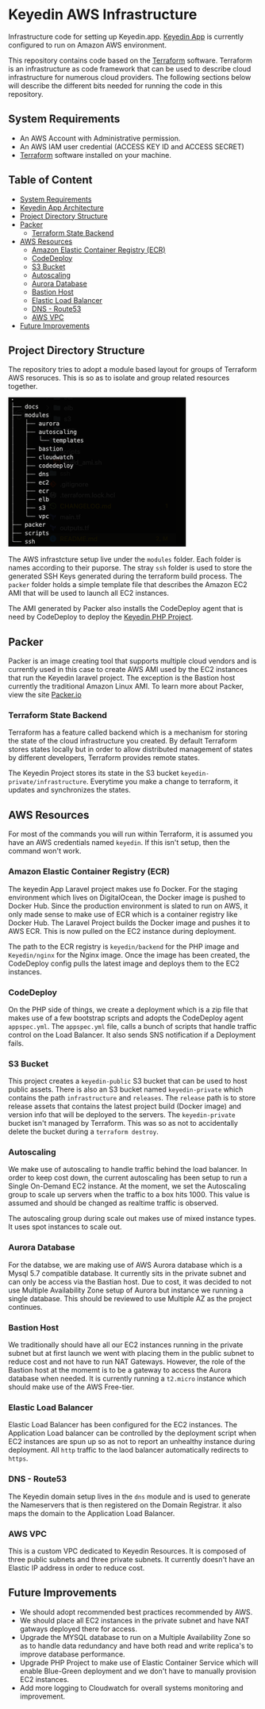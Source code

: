# Keyedin AWS Infrastructure

Infrastructure code for setting up Keyedin.app. [Keyedin App](https://keyedin.app/) is currently configured to run on Amazon AWS environment.

This repository contains code based on the [Terraform](https://www.terraform.io/) software. Terraform is an infrastructure as code framework that can be used to describe cloud infrastructure for numerous cloud providers. The following sections below will describe the different bits needed for running the code in this repository.

## System Requirements

- An AWS Account with Administrative permission.
- An AWS IAM user credential (ACCESS KEY ID and ACCESS SECRET)
- [Terraform](https://www.terraform.io/) software installed on your machine.

## Table of Content

- [System Requirements](#system-requirements)
- [Keyedin App Architecture](#keyedin-app-architecture)
- [Project Directory Structure](#project-directory-structure)
- [Packer](#packer)
  - [Terraform State Backend](#terraform-state-backend)
- [AWS Resources](#aws-resources)
  - [Amazon Elastic Container Registry (ECR)](#amazon-elastic-container-registry-ecr)
  - [CodeDeploy](#codedeploy)
  - [S3 Bucket](#s3-bucket)
  - [Autoscaling](#autoscaling)
  - [Aurora Database](#aurora-database)
  - [Bastion Host](#bastion-host)
  - [Elastic Load Balancer](#elastic-load-balancer)
  - [DNS - Route53](#dns---route53)
  - [AWS VPC](#aws-vpc)
- [Future Improvements](#future-improvements)

## Project Directory Structure

The repository tries to adopt a module based layout for groups of Terraform AWS resoruces. This is so as to isolate and group related resources together.

![Image of repository folder layout](docs/images/project_tree.png)

The AWS infrastcture setup live under the `modules` folder. Each folder is names according to their puporse. The stray `ssh` folder is used to store the generated SSH Keys generated during the terraform build process. The `packer` folder holds a simple template file that describes the Amazon EC2 AMI that will be used to launch all EC2 instances.

The AMI generated by Packer also installs the CodeDeploy agent that is need by CodeDeploy to deploy the [Keyedin PHP Project](https://github.com/KeyedIn-App/keyedin-backend).

## Packer

Packer is an image creating tool that supports multiple cloud vendors and is currently used in this case to create AWS AMI used by the EC2 instances that run the Keyedin laravel project. The exception is the Bastion host currently the traditional Amazon Linux AMI. To learn more about Packer, view the site [Packer.io](https://packer.io)

### Terraform State Backend

Terraform has a feature called backend which is a mechanism for storing the state of the cloud infrastructure you created. By default Terraform stores states locally but in order to allow distributed management of states by different developers, Terraform provides remote states.

The Keyedin Project stores its state in the S3 bucket `keyedin-private/infrastructure`. Everytime you make a change to terraform, it updates and synchronizes the states.

## AWS Resources

For most of the commands you will run within Terraform, it is assumed you have an AWS credentials named `keyedin`. If this isn't setup, then the command won't work.

### Amazon Elastic Container Registry (ECR)

The keyedin App Laravel project makes use fo Docker. For the staging environment which lives on DigitalOcean, the Docker image is pushed to Docker Hub. Since the production environment is slated to run on AWS, it only made sense to make use of ECR which is a container registry like Docker Hub. The Laravel Project builds the Docker image and pushes it to AWS ECR. This is now pulled on the EC2 instance during deployment.

The path to the ECR registry is `keyedin/backend` for the PHP image and `Keyedin/nginx` for the Nginx image. Once the image has been created, the CodeDeploy config pulls the latest image and deploys them to the EC2 instances.

### CodeDeploy

On the PHP side of things, we create a deployment which is a zip file that makes use of a few bootstrap scripts and adopts the CodeDeploy agent `appspec.yml`. The `appspec.yml` file, calls a bunch of scripts that handle traffic control on the Load Balancer. It also sends SNS notification if a Deployment fails.

### S3 Bucket

This project creates a `keyedin-public` S3 bucket that can be used to host public assets. There is also an S3 bucket named `keyedin-private` which contains the path `infrastructure` and `releases`. The `release` path is to store release assets that contains the latest project build (Docker image) and version info that will be deployed to the servers. The `keyedin-private` bucket isn't managed by Terraform. This was so as not to accidentally delete the bucket during a `terraform destroy`.

### Autoscaling

We make use of autoscaling to handle traffic behind the load balancer. In order to keep cost down, the current autoscaling has been setup to run a Single On-Demand EC2 instance. At the moment, we set the Autoscaling group to scale up servers when the traffic to a box hits 1000. This value is assumed and should be changed as realtime traffic is observed.

The autoscaling group during scale out makes use of mixed instance types. It uses spot instances to scale out.

### Aurora Database

For the databse, we are making use of AWS Aurora database which is a Mysql 5.7 compatible database. It currently sits in the private subnet and can only be access via the Bastian host. Due to cost, it was decided to not use Multiple Availability Zone setup of Aurora but instance we running a single database. This should be reviewed to use Multiple AZ as the project continues.

### Bastion Host

We traditionally should have all our EC2 instances running in the private subnet but at first launch we went with placing them in the public subnet to reduce cost and not have to run NAT Gateways. However, the role of the Bastion host at the momemt is to be a gateway to access the Aurora database when needed. It is currently running a `t2.micro` instance which should make use of the AWS Free-tier.

### Elastic Load Balancer

Elastic Load Balancer has been configured for the EC2 instances. The Application Load balancer can be controlled by the deployment script when EC2 instances are spun up so as not to report an unhealthy instance during deployment. All `http` traffic to the laod balancer automatically redirects to `https`.

### DNS - Route53

The Keyedin domain setup lives in the `dns` module and is used to generate the Nameservers that is then registered on the Domain Registrar. it also maps the domain to the Application Load Balancer.

### AWS VPC

This is a custom VPC dedicated to Keyedin Resources. It is composed of three public subnets and three private subnets. It currently doesn't have an Elastic IP address in order to reduce cost.

## Future Improvements

- We should adopt recommended best practices recommended by AWS.
- We should place all EC2 instances in the private subnet and have NAT gatways deployed there for access.
- Upgrade the MYSQL database to run on a Multiple Availability Zone so as to handle data redundancy and have both read and write replica's to improve database performance.
- Upgrade PHP Project to make use of Elastic Container Service which will enable Blue-Green deployment and we don't have to manually provision EC2 instances.
- Add more logging to Cloudwatch for overall systems monitoring and improvement.

